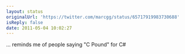 ```yaml
---
layout: status
originalUrl: 'https://twitter.com/marcgg/status/65717919983730688'
isReply: false
date: 2011-05-04 10:02:27
---
```


... reminds me of people saying "C Pound" for C#
